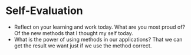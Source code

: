# Self-Evaluation

- Reflect on your learning and work today. What are you most proud of? Of the new methods that I thought my self today.
- What is the power of using methods in our applications? That we can get the result we want just if we use the method correct.